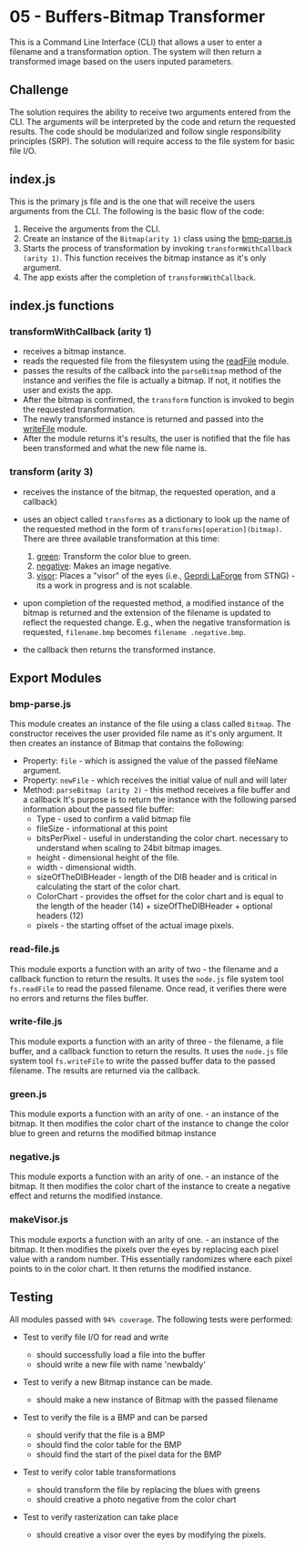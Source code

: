 # 05 - Buffers-Bitmap Transformer

This is a Command Line Interface (CLI) that allows a user to enter a filename and a transformation option.  The system will then return a transformed image based on the users inputed parameters.

## Challenge
The solution requires the ability to receive two arguments entered from the CLI.  The arguments will be interpreted by the code and return the requested results.  The code should be modularized and follow single responsibility principles (SRP).  The solution will require access to the file system for basic file I/O.

## index.js
This is the primary js file and is the one that will receive the users arguments from the CLI. The following is the basic flow of the code:

1. Receive the arguments from the CLI.  
2. Create an instance of the ```Bitmap(arity 1)``` class using the [bmp-parse.js](libs/bmp-parse.js)
3. Starts the process of transformation by invoking ```transformWithCallback (arity 1)```.  This function receives the bitmap instance as it's only argument.
4. The app exists after the completion of ```transformWithCallback```.

## index.js functions

### transformWithCallback (arity 1)
* receives a bitmap instance.
* reads the requested file from the filesystem using the [readFile](libs/read-file.js) module.
* passes the results of the callback into the ```parseBitmap``` method of the instance and verifies the file is actually a bitmap.  If not, it notifies the user and exists the app.
* After the bitmap is confirmed, the ```transform``` function is invoked to begin the requested transformation.
* The newly transformed instance is returned and passed into the [writeFile](libs/write-file.js) module.
* After the module returns it's results, the user is notified that the file has been transformed and what the new file name is.

### transform (arity 3)
* receives the instance of the bitmap, the requested operation, and a callback)
* uses an object called ```transforms``` as a dictionary to look up the name of the requested method in the form of ```transforms[operation](bitmap)```.  There are three available transformation at this time:
  1. [green](libs/green.js): Transform the color blue to green.
  2. [negative](libs/negative.js): Makes an image negative.
  3. [visor](libs/makeVisor.js): Places a "visor" of the eyes (i.e., [Geordi LaForge](https://www.writeups.org/star-trek-levar-burton-geordi-laforge/) from STNG) - its a work in progress and is not scalable.

* upon completion of the requested method, a modified instance of the bitmap is returned and the extension of the filename is updated to reflect the requested change. E.g., when the negative transformation is requested, ```filename.bmp``` becomes ```filename .negative.bmp```.
* the callback then returns the transformed instance.

## Export Modules

### bmp-parse.js
This module creates an instance of the file using a class called ```Bitmap```. The constructor receives the user provided file name as it's only argument.  It then creates an instance of Bitmap that contains the following:

* Property: ```file``` - which is assigned the value of the passed fileName argument.
* Property: ```newFile``` - which receives the initial value of null and will later
* Method: ```parseBitmap (arity 2)``` - this method receives a file buffer and a callback It's purpose is to return the instance with the following parsed information about the passed file buffer:
  * Type - used to confirm a valid bitmap file
  * fileSize - informational at this point
  * bitsPerPixel - useful in understanding the color chart. necessary to understand when scaling to 24bit bitmap images.
  * height - dimensional height of the file.
  * width - dimensional width.
  * sizeOfTheDIBHeader - length of the DIB header and is critical in calculating the start of the color chart.
  * ColorChart - provides the offset for the color chart and is equal to the length of the header (14) + sizeOfTheDIBHeader + optional headers (12)
  * pixels - the starting offset of the actual image pixels.

### read-file.js
This module exports a function with an arity of two - the filename and a callback function to return the results.  It uses the ```node.js``` file system tool ```fs.readFile``` to read the passed filename.  Once read, it verifies there were no errors and returns the files buffer.

### write-file.js
This module exports a function with an arity of three - the filename, a file buffer, and a callback function to return the results.  It uses the ```node.js``` file system tool ```fs.writeFile``` to write the passed buffer data to the passed filename.  The results are returned via the callback.

### green.js
This module exports a function with an arity of one. - an instance of the bitmap.  It then modifies the color chart of the instance to change the color blue to green and returns the modified bitmap instance

### negative.js
This module exports a function with an arity of one. - an instance of the bitmap.  It then modifies the color chart of the instance to create a negative effect and returns the modified instance.

### makeVisor.js
This module exports a function with an arity of one. - an instance of the bitmap.  It then modifies the pixels over the eyes by replacing each pixel value with a random number.  THis essentially randomizes where each pixel points to in the color chart. It then returns the modified instance.

## Testing
All modules passed  with ```94% coverage```.  The following tests were performed:

* Test to verify file I/O for read and write
  * should successfully load a file into the buffer
  * should write a new file with name 'newbaldy'

* Test to verify a new Bitmap instance can be made.
  * should make a new instance of Bitmap with the passed filename

* Test to verify the file is a BMP and can be parsed
  * should verify that the file is a BMP
  * should find the color table for the BMP
  * should find the start of the pixel data for the BMP

* Test to verify color table transformations
  * should transform the file by replacing the blues with greens
  * should creative a photo negative from the color chart

* Test to verify rasterization can take place
  * should creative a visor over the eyes by modifying the pixels.


